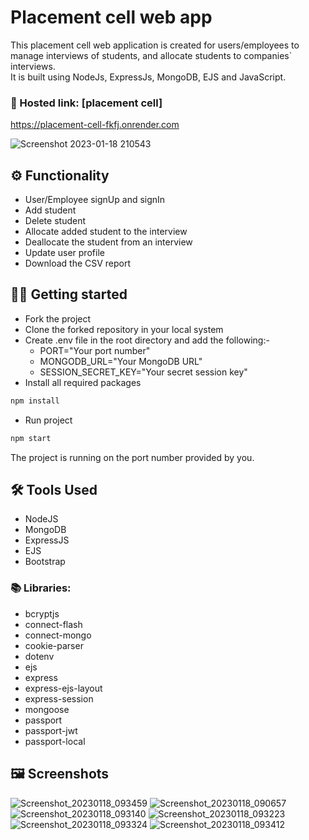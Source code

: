 # Placement cell web app

This placement cell web application is created for users/employees to manage interviews of students, and allocate students to companies` interviews. \
It is built using NodeJs, ExpressJs, MongoDB, EJS and JavaScript.

### 🔗 Hosted link: [placement cell]

https://placement-cell-fkfj.onrender.com

![Screenshot 2023-01-18 210543](https://user-images.githubusercontent.com/100330745/213638462-d8f897bd-2955-4313-90f8-4b4336b8511b.png)


## ⚙️ Functionality 
- User/Employee signUp and signIn
- Add student 
- Delete student
- Allocate added student to the interview
- Deallocate the student from an interview
- Update user profile
- Download the CSV report
 
## 🧑‍💻 Getting started

* Fork the project 
* Clone the forked repository in your local system
* Create .env file in the root directory and add the following:-
  * PORT="Your port number"
  * MONGODB_URL="Your MongoDB URL"
  * SESSION_SECRET_KEY="Your secret session key"
* Install all required packages
```bash
npm install 
```
* Run project 
```bash
npm start
```
The project is running on the port number provided by you.

## 🛠️ Tools Used 
- NodeJS
- MongoDB
- ExpressJS
- EJS
- Bootstrap

### 📚 Libraries: 
* bcryptjs
* connect-flash
* connect-mongo
* cookie-parser
* dotenv
* ejs
* express
* express-ejs-layout
* express-session
* mongoose
* passport
* passport-jwt
* passport-local

## 🖼️ Screenshots
![Screenshot_20230118_093459](https://user-images.githubusercontent.com/100330745/213638849-cb949c9e-8f9a-4c08-9f28-fab57e9e3bce.png)
![Screenshot_20230118_090657](https://user-images.githubusercontent.com/100330745/213638860-01185d8a-c546-4135-9d96-ad3f73a38470.png)
![Screenshot_20230118_093140](https://user-images.githubusercontent.com/100330745/213638864-70b40781-c0ed-43de-aa7f-101635cbd8f6.png)
![Screenshot_20230118_093223](https://user-images.githubusercontent.com/100330745/213638867-ee4b890f-17f2-435e-ac88-e36a8a7a3cb0.png)
![Screenshot_20230118_093324](https://user-images.githubusercontent.com/100330745/213638871-71a55027-ec81-4981-b2d4-3298c1668d3c.png)
![Screenshot_20230118_093412](https://user-images.githubusercontent.com/100330745/213638875-3a2ea200-8cfd-42f4-bb8f-463bdb902878.png)

